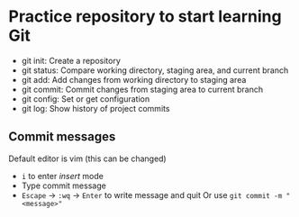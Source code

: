# Practice repository to start learning Git

- git init: Create a repository
- git status: Compare working directory, staging area, and current branch
- git add: Add changes from working directory to staging area
- git commit: Commit changes from staging area to current branch
- git config: Set or get configuration
- git log: Show history of project commits
## Commit messages

Default editor is vim (this can be changed)
- `i` to enter *insert* mode
- Type commit message
- `Escape` -> `:wq` -> `Enter` to write message and quit Or use `git commit -m "<message>"`

